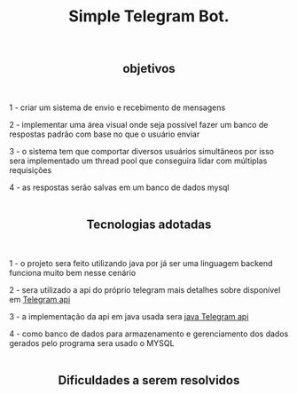 <div align="center">
<h1> Simple Telegram Bot. </h1>
<br>
<h2> objetivos </h2>
<br>
</div>

1 - criar um sistema de envio e recebimento de mensagens

2 - implementar uma área visual onde seja possível fazer um banco de respostas padrão com base no que o usuário enviar

3 - o sistema tem que comportar diversos usuários simultâneos por isso sera implementado um thread pool que conseguira lidar com múltiplas requisições

4 - as respostas serão salvas em um banco de dados mysql
<br><br>

<div align="center">
<h2> Tecnologias adotadas </h2>
<br>
</div>

1 - o projeto sera feito utilizando java por já ser uma linguagem backend funciona muito bem nesse cenário

2 - sera utilizado a api do próprio telegram mais detalhes sobre disponível em <a href="https://core.telegram.org/bots/api">Telegram api</a> 

3 - a implementação da api em java usada sera <a href="https://github.com/bot4s/telegram">java Telegram api</a> 

4 - como banco de dados para armazenamento e gerenciamento dos dados gerados pelo programa sera usado o MYSQL 
<br><br>

<div align="center">
<h2> Dificuldades a serem resolvidos </h2>
<br>
</div>
